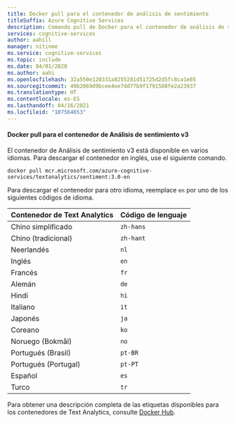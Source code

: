 ```yaml
---
title: Docker pull para el contenedor de análisis de sentimiento
titleSuffix: Azure Cognitive Services
description: Comando pull de Docker para el contenedor de análisis de sentimiento
services: cognitive-services
author: aahill
manager: nitinme
ms.service: cognitive-services
ms.topic: include
ms.date: 04/01/2020
ms.author: aahi
ms.openlocfilehash: 32a550e120331a8255281d51725d2d5fc8ca1e05
ms.sourcegitcommit: 49b2069d9bcee4ee7dd77b9f1791588fe2a23937
ms.translationtype: HT
ms.contentlocale: es-ES
ms.lasthandoff: 04/16/2021
ms.locfileid: "107564653"
---
```

#### <a name="docker-pull-for-the-sentiment-analysis-v3-container"></a>Docker pull para el contenedor de Análisis de sentimiento v3

El contenedor de Análisis de sentimiento v3 está disponible en varios idiomas. Para descargar el contenedor en inglés, use el siguiente comando. 

```
docker pull mcr.microsoft.com/azure-cognitive-services/textanalytics/sentiment:3.0-en
```

Para descargar el contenedor para otro idioma, reemplace `en` por uno de los siguientes códigos de idioma. 

| Contenedor de Text Analytics | Código de lenguaje |
|--|--|
| Chino simplificado    |   `zh-hans`   |
| Chino (tradicional)   |   `zh-hant`   |
| Neerlandés                 |     `nl`      |
| Inglés               |     `en`      |
| Francés                |     `fr`      |
| Alemán                |     `de`      |
| Hindi                 |    `hi`       |
| Italiano               |     `it`      |
| Japonés              |     `ja`      |
| Coreano                |     `ko`      |
| Noruego (Bokmål)   |     `no`      |
| Portugués (Brasil)   |    `pt-BR`    |
| Portugués (Portugal) |    `pt-PT`    |
| Español               |     `es`      |
| Turco               |     `tr`      |

Para obtener una descripción completa de las etiquetas disponibles para los contenedores de Text Analytics, consulte [Docker Hub](https://go.microsoft.com/fwlink/?linkid=2018654).
